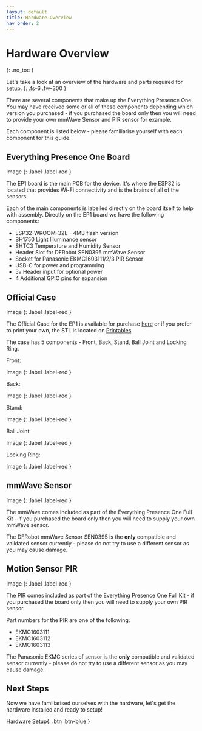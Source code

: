 ```yaml
---
layout: default
title: Hardware Overview
nav_order: 2
---
```


# Hardware Overview

{: .no_toc }

Let's take a look at an overview of the hardware and parts required for setup.
{: .fs-6 .fw-300 }

There are several components that make up the Everything Presence One. You may have received some or all of these components depending which version you purchased - if you purchased the board only then you will need to provide your own mmWave Sensor and PIR sensor for example.

Each component is listed below - please familiarise yourself with each component for this guide.

## Everything Presence One Board

Image {: .label .label-red }

The EP1 board is the main PCB for the device. It's where the ESP32 is located that provides Wi-Fi connectivity and is the brains of all of the sensors.

Each of the main components is labelled directly on the board itself to help with assembly. Directly on the EP1 board we have the following components:
* ESP32-WROOM-32E - 4MB flash version
* BH1750 Light Illuminance sensor
* SHTC3 Temperature and Humidity Sensor
* Header Slot for DFRobot SEN0395 mmWave Sensor
* Socket for Panasonic EKMC1603111/2/3 PIR Sensor
* USB-C for power and programming
* 5v Header input for optional power
* 4 Additional GPIO pins for expansion

## Official Case

Image {: .label .label-red }

The Official Case for the EP1 is available for purchase [here](https://shop.everythingsmart.io/products/everything-presence-one-official-case) or if you prefer to print your own, the STL is located on [Printables](https://www.printables.com/model/302846-Everything%20Presence%20One%20-%20Official%20Case)

The case has 5 components - Front, Back, Stand, Ball Joint and Locking Ring.

Front:

Image {: .label .label-red }

Back:

Image {: .label .label-red }

Stand:

Image {: .label .label-red }

Ball Joint:

Image {: .label .label-red }

Locking Ring:

Image {: .label .label-red }

## mmWave Sensor

Image {: .label .label-red }

The mmWave comes included as part of the Everything Presence One Full Kit - if you purchased the board only then you will need to supply your own mmWave sensor.

The DFRobot mmWave Sensor SEN0395 is the **only** compatible and validated sensor currently - please do not try to use a different sensor as you may cause damage.

## Motion Sensor PIR

Image {: .label .label-red }

The PIR comes included as part of the Everything Presence One Full Kit - if you purchased the board only then you will need to supply your own PIR sensor.

Part numbers for the PIR are one of the following:

* EKMC1603111
* EKMC1603112
* EKMC1603113

The Panasonic EKMC series of sensor is the **only** compatible and validated sensor currently - please do not try to use a different sensor as you may cause damage.

## Next Steps

Now we have familiarised ourselves with the hardware, let's get the hardware installed and ready to setup!

[Hardware Setup](http://everythingsmarthome.github.io/hardware-setup.html){: .btn .btn-blue }

<script>
const toggleDarkMode = document.querySelector('.js-toggle-dark-mode');

jtd.addEvent(toggleDarkMode, 'click', function(){
  if (jtd.getTheme() === 'dark') {
    jtd.setTheme('light');
    toggleDarkMode.textContent = 'Preview dark color scheme';
  } else {
    jtd.setTheme('dark');
    toggleDarkMode.textContent = 'Return to the light side';
  }
});
</script>
